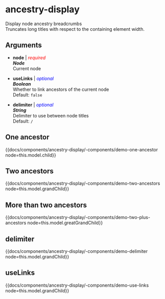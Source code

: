 # ancestry-display

Display node ancestry breadcrumbs  
Truncates long titles with respect to the containing element width.


## Arguments  

- **node** | <span style="color:red"> *required* </span>  
***Node***    
Current node  

- **useLinks** | <span style="color:blue"> *optional* </span>  
***Boolean***  
Whether to link ancestors of the current node  
Default: <code>false</code>  

- **delimiter** | <span style="color:blue"> *optional* </span>  
***String***  
Delimiter to use between node titles  
Default: <code>/</code>


## One ancestor
{{docs/components/ancestry-display/-components/demo-one-ancestor node=this.model.child}}
## Two ancestors
{{docs/components/ancestry-display/-components/demo-two-ancestors node=this.model.grandChild}}
## More than two ancestors
{{docs/components/ancestry-display/-components/demo-two-plus-ancestors node=this.model.greatGrandChild}}
## delimiter
{{docs/components/ancestry-display/-components/demo-delimiter node=this.model.grandChild}}
## useLinks
{{docs/components/ancestry-display/-components/demo-use-links node=this.model.grandChild}}
